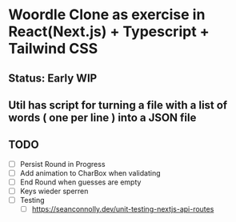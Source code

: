 # Woordle Clone as exercise in React(Next.js) + Typescript + Tailwind CSS

## Status: Early WIP

## Util has script for turning a file with a list of words ( one per line ) into a JSON file 
## TODO
- [ ] Persist Round in Progress
- [ ] Add animation to CharBox when validating
- [ ] End Round when guesses are empty
- [ ] Keys wieder sperren
- [ ] Testing
  - [ ] https://seanconnolly.dev/unit-testing-nextjs-api-routes
